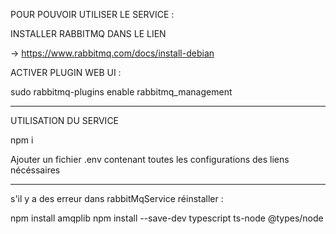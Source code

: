 POUR POUVOIR UTILISER LE SERVICE : 

INSTALLER RABBITMQ DANS LE LIEN 

-> https://www.rabbitmq.com/docs/install-debian

ACTIVER PLUGIN WEB UI :

sudo rabbitmq-plugins enable rabbitmq_management

---------------------------------------------------------------------------------

UTILISATION DU SERVICE 

npm i

Ajouter un fichier .env contenant toutes les configurations des liens nécéssaires 

-----------------------------------------

s'il y a des erreur dans rabbitMqService réinstaller : 

npm install amqplib
npm install --save-dev typescript ts-node @types/node